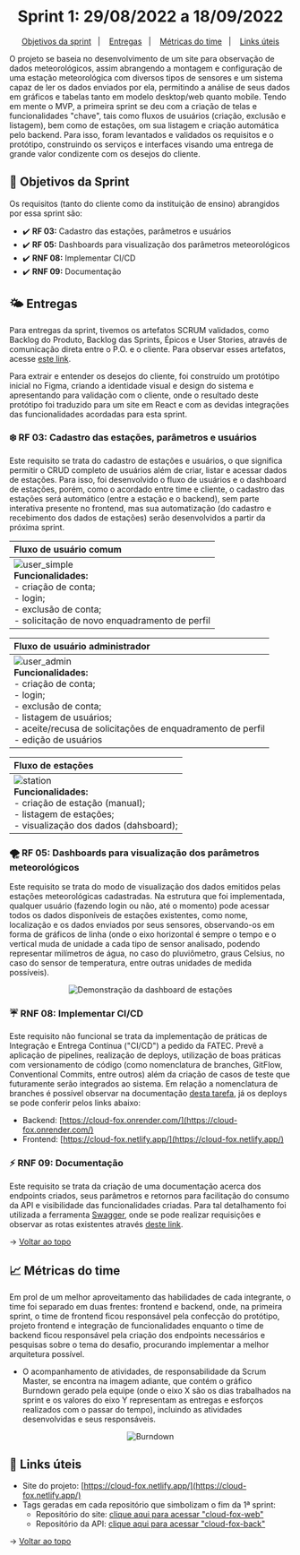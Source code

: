 <span id="topo">

<h1 align="center">Sprint 1: 29/08/2022 a 18/09/2022</h1>

<p align="center">
    <a href="#objetivos">Objetivos da sprint</a> &nbsp |&nbsp &nbsp
    <a href="#entregas">Entregas</a> &nbsp |&nbsp &nbsp
    <a href="#metricas">Métricas do time</a> &nbsp |&nbsp &nbsp
    <a href="#links">Links úteis</a>
</p>

O projeto se baseia no desenvolvimento de um site para observação de dados meteorológicos, assim abrangendo a montagem e configuração de uma estação meteorológica com diversos tipos de sensores e um sistema capaz de ler os dados enviados por ela, permitindo a análise de seus dados em gráficos e tabelas tanto em modelo desktop/web quanto mobile. Tendo em mente o MVP, a primeira sprint se deu com a criação de telas e funcionalidades "chave", tais como fluxos de usuários (criação, exclusão e listagem), bem como de estações, om sua listagem e criação automática pelo backend. Para isso, foram levantados e validados os requisitos e o protótipo, construindo os serviços e interfaces visando uma entrega de grande valor condizente com os desejos do cliente.

<span id="objetivos">
    
## :dart: Objetivos da Sprint
Os requisitos (tanto do cliente como da instituição de ensino) abrangidos por essa sprint são:

- :heavy_check_mark: **RF 03:** Cadastro das estações, parâmetros e usuários
- :heavy_check_mark: **RF 05:** Dashboards para visualização dos parâmetros meteorológicos
- :heavy_check_mark: **RNF 08:** Implementar CI/CD
- :heavy_check_mark: **RNF 09:** Documentação

<span id="entregas">
        
## 🌤 Entregas
Para entregas da sprint, tivemos os artefatos SCRUM validados, como Backlog do Produto, Backlog das Sprints, Épicos e User Stories, através de comunicação direta entre o P.O. e o cliente. Para observar esses artefatos, acesse [este link](https://github.com/The-Bugger-Ducks/cloud-fox-documentation#backlogs).

Para extrair e entender os desejos do cliente, foi construído um protótipo inicial no Figma, criando a identidade visual e design do sistema e apresentando para validação com o cliente, onde o resultado deste protótipo foi traduzido para um site em React e com as devidas integrações das funcionalidades acordadas para esta sprint.

### ❄️ RF 03: Cadastro das estações, parâmetros e usuários

Este requisito se trata do cadastro de estações e usuários, o que significa permitir o CRUD completo de usuários além de criar, listar e acessar dados de estações. Para isso, foi desenvolvido o fluxo de usuários e o dashboard de estações, porém, como o acordado entre time e cliente, o cadastro das estações será automático (entre a estação e o backend), sem parte interativa presente no frontend, mas sua automatização (do cadastro e recebimento dos dados de estações) serão desenvolvidos a partir da próxima sprint.

<div align="center">

| Fluxo de usuário comum                                                                                                                   | 
| :--------------------------------------------------------------------------------------------------------------------------------------- |
| ![user_simple](https://user-images.githubusercontent.com/69374340/190942583-50d5ea43-d5a7-4ee2-a57c-7874c0b18f6d.gif) <br> **Funcionalidades:** <br> - criação de conta; <br> - login; <br> - exclusão de conta; <br> - solicitação de novo enquadramento de perfil |

| Fluxo de usuário administrador                            |
| :-------------------------------------------------------- |
| ![user_admin](./user_admin.gif) <br> **Funcionalidades:** <br> - criação de conta; <br> - login; <br> - exclusão de conta; <br> - listagem de usuários; <br> - aceite/recusa de solicitações de enquadramento de perfil <br> - edição de usuários |


| Fluxo de estações                  |
| :--------------------------------- |
| ![station](./station.gif) <br> **Funcionalidades:** <br> - criação de estação (manual); <br> - listagem de estações; <br> - visualização dos dados (dahsboard); |

</div>

### 🌪 RF 05: Dashboards para visualização dos parâmetros meteorológicos

Este requisito se trata do modo de visualização dos dados emitidos pelas estações meteorológicas cadastradas. Na estrutura que foi implementada, qualquer usuário (fazendo login ou não, até o momento) pode acessar todos os dados disponíveis de estações existentes, como nome, localização e os dados enviados por seus sensores, observando-os em forma de gráficos de linha (onde o eixo horizontal é sempre o tempo e o vertical muda de unidade a cada tipo de sensor analisado, podendo representar milímetros de água, no caso do pluviômetro, graus Celsius, no caso do sensor de temperatura, entre outras unidades de medida possíveis).

<div align="center"><img src="https://user-images.githubusercontent.com/69374340/190942988-3b7975c7-95ab-4ff4-b2da-7840ffe30f0a.png" alt="Demonstração da dashboard de estações"></img></div>

### ☔️ RNF 08: Implementar CI/CD

Este requisito não funcional se trata da implementação de práticas de Integração e Entrega Contínua ("CI/CD") a pedido da FATEC. Prevê a aplicação de pipelines, realização de deploys, utilização de boas práticas com versionamento de código (como nomenclatura de branches, GitFlow, Conventional Commits, entre outros) além da criação de casos de teste que futuramente serão integrados ao sistema. Em relação a nomenclatura de branches é possível observar na documentação [desta tarefa](https://github.com/The-Bugger-Ducks/cloud-fox-documentation/issues/9), já os deploys se pode conferir pelos links abaixo:

- Backend: [https://cloud-fox.onrender.com/](https://cloud-fox.onrender.com/)
- Frontend: [https://cloud-fox.netlify.app/](https://cloud-fox.netlify.app/)

### ⚡️ RNF 09: Documentação

Este requisito se trata da criação de uma documentação acerca dos endpoints criados, seus parâmetros e retornos para facilitação do consumo da API e visibilidade das funcionalidades criadas. Para tal detalhamento foi utilizada a ferramenta [Swagger](https://swagger.io/), onde se pode realizar requisições e observar as rotas existentes através [deste link](https://cloud-fox.onrender.com/api-docs/#/).

→ [Voltar ao topo](#topo)

<span id="metricas">
    
## :chart_with_upwards_trend: Métricas do time
Em prol de um melhor aproveitamento das habilidades de cada integrante, o time foi separado em duas frentes: frontend e backend, onde, na primeira sprint, o time de frontend ficou responsável pela confecção do protótipo, projeto frontend e integração de funcionalidades enquanto o time de backend ficou responsável pela criação dos endpoints necessários e pesquisas sobre o tema do desafio, procurando implementar a melhor arquitetura possível. 
- O acompanhamento de atividades, de responsabilidade da Scrum Master, se encontra na imagem adiante, que contém o gráfico Burndown gerado pela equipe (onde o eixo X são os dias trabalhados na sprint e os valores do eixo Y representam as entregas e esforços realizados com o passar do tempo), incluindo as atividades desenvolvidas e seus responsáveis.
    
<div align="center">
    
![Burndown](https://user-images.githubusercontent.com/69374340/190932337-40f6e8a8-0b5c-4139-8083-0108c77fad6e.png)
</div>
    
<span id="links">
    
## :link: Links úteis

- Site do projeto: [https://cloud-fox.netlify.app/](https://cloud-fox.netlify.app/)
- Tags geradas em cada repositório que simbolizam o fim da 1ª sprint:
  - Repositório do site: [clique aqui para acessar "cloud-fox-web"](https://github.com/The-Bugger-Ducks/cloud-fox-web)
  - Repositório da API: [clique aqui para acessar "cloud-fox-back"](https://github.com/The-Bugger-Ducks/cloud-fox-back)

→ [Voltar ao topo](#topo)
